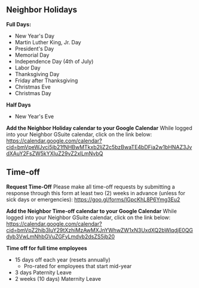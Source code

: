 <!-- TITLE: Time Off -->
<!-- SUBTITLE: Holidays and Time-off -->

## Neighbor Holidays
**Full Days:**
* New Year's Day
* Martin Luther King, Jr. Day
* President's Day
* Memorial Day
* Independence Day (4th of July)
* Labor Day
* Thanksgiving Day
* Friday after Thanksgiving
* Christmas Eve
* Christmas Day

**Half Days**
* New Year's Eve

**Add the Neighbor Holiday calendar to your Google Calendar**
While logged into your Neighbor GSuite calendar, click on the link below:
https://calendar.google.com/calendar?cid=bmVpeWJvci5jb21fNHBwMTkxb2ljZ2c5bzBwaTE4bDFia2w1bHNAZ3JvdXAuY2FsZW5kYXIuZ29vZ2xlLmNvbQ

## Time-off
**Request Time-Off**
Please make all time-off requests by submitting a response through this form at least two (2) weeks in advance (unless for sick days or emergencies):
https://goo.gl/forms/lGpcKhL8P6Ymg3Eu2


**Add the Neighbor Time-off calendar to your Google Calendar**
While logged into your Neighbor GSuite calendar, click on the link below:
https://calendar.google.com/calendar?cid=bmVpZ2hib3IuY29tXzhiMzAwMXJnYWhwZW1xN3UxdXQ2bWlqdjE0QGdyb3VwLmNhbGVuZGFyLmdvb2dsZS5jb20

**Time off for full time employees**
* 15 days off each year (resets annually)
	* Pro-rated for employees that start mid-year
* 3 days Paternity Leave
* 2 weeks (10 days) Maternity Leave
